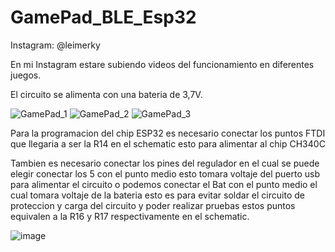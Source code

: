 # GamePad_BLE_Esp32

Instagram: @leimerky

En mi Instagram estare subiendo videos del funcionamiento en diferentes juegos.

El circuito se alimenta con una bateria de 3,7V.

![GamePad_1](https://user-images.githubusercontent.com/74838411/105619870-d563e900-5dc4-11eb-8aef-cdefa51a9c95.JPG)
![GamePad_2](https://user-images.githubusercontent.com/74838411/105619871-d5fc7f80-5dc4-11eb-99a9-a5abe26f2cb8.JPG)
![GamePad_3](https://user-images.githubusercontent.com/74838411/105619872-d5fc7f80-5dc4-11eb-84b3-0be17c75289b.JPG)

Para la programacion del chip ESP32 es necesario conectar los puntos FTDI que llegaria a ser la R14 en el schematic
esto para alimentar al chip CH340C

Tambien es necesario conectar los pines del regulador en el cual se puede elegir conectar los 5 con el punto medio esto tomara voltaje del puerto usb para alimentar
el circuito o podemos conectar el Bat con el punto medio el cual tomara voltaje de la bateria esto es para evitar soldar el circuito de proteccion y 
carga del circuito y poder realizar pruebas estos puntos equivalen a la R16 y R17 respectivamente en el schematic.

![image](https://user-images.githubusercontent.com/74838411/105619867-cbda8100-5dc4-11eb-89b4-bfb1f3ad9f48.png)
